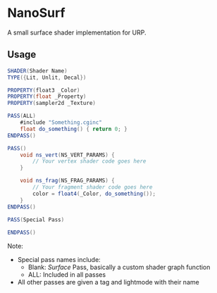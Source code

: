 # NanoSurf

A small surface shader implementation for URP.

## Usage

```cs
SHADER(Shader Name)
TYPE({Lit, Unlit, Decal})

PROPERTY(float3 _Color)
PROPERTY(float _Property)
PROPERTY(sampler2d _Texture)

PASS(ALL)
    #include "Something.cginc"
    float do_something() { return 0; }
ENDPASS()

PASS()
    void ns_vert(NS_VERT_PARAMS) {
        // Your vertex shader code goes here
    }

    void ns_frag(NS_FRAG_PARAMS) {
        // Your fragment shader code goes here
        color = float4(_Color, do_something());
    }
ENDPASS()

PASS(Special Pass)
    
ENDPASS()
```

Note:
- Special pass names include:
    - Blank: *Surface* Pass, basically a custom shader graph function
    - ALL: Included in all passes
- All other passes are given a tag and lightmode with their name

